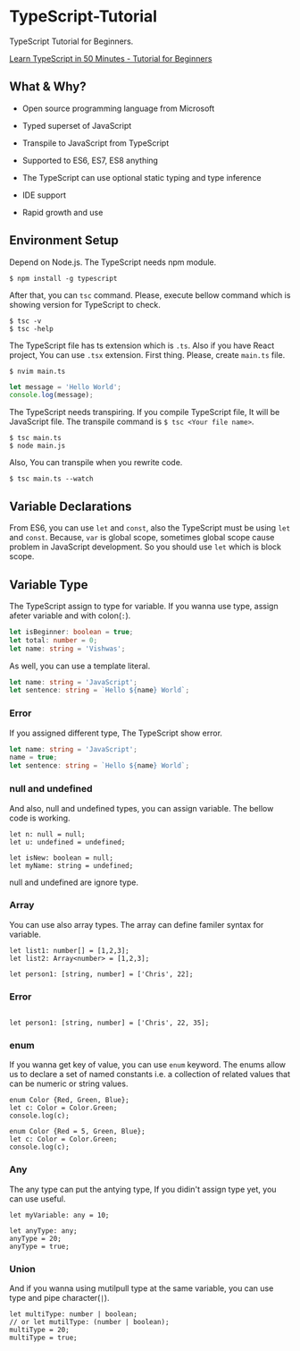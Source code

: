 # TypeScript-Tutorial
TypeScript Tutorial for Beginners.

[Learn TypeScript in 50 Minutes - Tutorial for Beginners](https://www.youtube.com/watch?v=WBPrJSw7yQA)

## What & Why?
- Open source programming language from Microsoft
- Typed superset of JavaScript
- Transpile to JavaScript from TypeScript
- Supported to ES6, ES7, ES8 anything

- The TypeScript can use optional static typing and type inference
- IDE support
- Rapid growth and use

## Environment Setup
Depend on Node.js. The TypeScript needs npm module.
```
$ npm install -g typescript
```
After that, you can `tsc` command. Please, execute bellow command which is showing version for TypeScript to check.
```
$ tsc -v
$ tsc -help
```

The TypeScript file has ts extension which is `.ts`. Also if you have React project, You can use `.tsx` extension.
First thing. Please, create `main.ts` file.

```
$ nvim main.ts
```

```main.ts
let message = 'Hello World';
console.log(message);
```

The TypeScript needs transpiring. If you compile TypeScript file, It will be JavaScript file. The transpile command is `$ tsc <Your file name>`.
```
$ tsc main.ts
$ node main.js
```

Also, You can transpile when you rewrite code.
```
$ tsc main.ts --watch
```

## Variable Declarations
From ES6, you can use `let` and `const`, also the TypeScript must be using `let` and `const`. Because, `var` is global scope, sometimes global scope cause problem in JavaScript development. So you should use `let` which is block scope.

## Variable Type
The TypeScript assign to type for variable. If you wanna use type, assign afeter variable and with colon(`:`).
```main.ts
let isBeginner: boolean = true;
let total: number = 0;
let name: string = 'Vishwas';
```

As well, you can use a template literal.
```main.ts
let name: string = 'JavaScript';
let sentence: string = `Hello ${name} World`;
```
### Error
If you assigned different type, The TypeScript show error.
```main.ts
let name: string = 'JavaScript';
name = true;
let sentence: string = `Hello ${name} World`;
```
### null and undefined
And also, null and undefined types, you can assign variable. The bellow code is working.
```
let n: null = null;
let u: undefined = undefined;

let isNew: boolean = null;
let myName: string = undefined;
```
null and undefined are ignore type.


### Array
You can use also array types. The array can define familer syntax for variable.
```
let list1: number[] = [1,2,3];
let list2: Array<number> = [1,2,3];

let person1: [string, number] = ['Chris', 22];
```

### Error
```

let person1: [string, number] = ['Chris', 22, 35];
```

### enum
If you wanna get key of value, you can use `enum` keyword. The enums allow us to declare a set of named constants i.e. a collection of related values that can be numeric or string values.
```
enum Color {Red, Green, Blue};
let c: Color = Color.Green;
console.log(c);
```


```
enum Color {Red = 5, Green, Blue};
let c: Color = Color.Green;
console.log(c);
```


### Any
The any type can put the antying type, If you didin't assign type yet, you can use useful.
```
let myVariable: any = 10;
```

```
let anyType: any;
anyType = 20;
anyType = true;
```

### Union
And if you wanna using mutilpull type at the same variable, you can use type and pipe character(`|`).
```
let multiType: number | boolean;
// or let mutilType: (number | boolean);
multiType = 20;
multiType = true;
```

